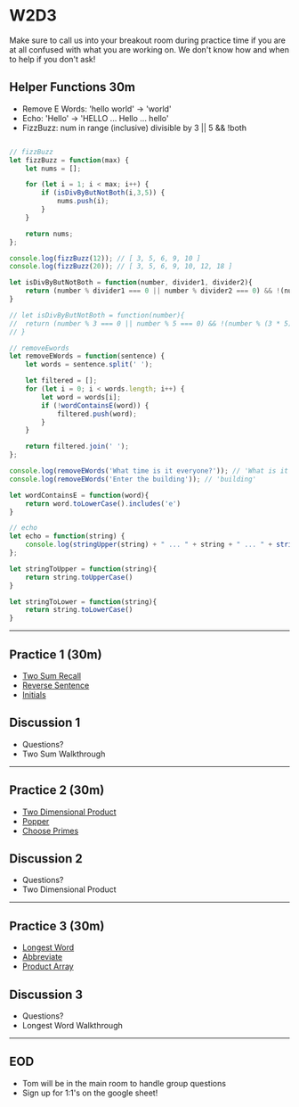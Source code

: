 # W2D3

Make sure to call us into your breakout room during practice time if you are at
all confused with what you are working on. We don't know how and when to help if
you don't ask!

## Helper Functions 30m

- Remove E Words: 'hello world' -> 'world'
- Echo: 'Hello' -> 'HELLO ... Hello ... hello'
- FizzBuzz: num in range (inclusive) divisible by 3 || 5 && !both


```js

// fizzBuzz
let fizzBuzz = function(max) {
    let nums = [];

    for (let i = 1; i < max; i++) {
        if (isDivByButNotBoth(i,3,5)) {
            nums.push(i);
        }
    }

    return nums;
};

console.log(fizzBuzz(12)); // [ 3, 5, 6, 9, 10 ]
console.log(fizzBuzz(20)); // [ 3, 5, 6, 9, 10, 12, 18 ]

let isDivByButNotBoth = function(number, divider1, divider2){
	return (number % divider1 === 0 || number % divider2 === 0) && !(number % divider1 === 0 && number % divider2 === 0 )
}

// let isDivByButNotBoth = function(number){
// 	return (number % 3 === 0 || number % 5 === 0) && !(number % (3 * 5) === 0)
// }

// removeEwords
let removeEWords = function(sentence) {
    let words = sentence.split(' ');

    let filtered = [];
    for (let i = 0; i < words.length; i++) {
        let word = words[i];
        if (!wordContainsE(word)) {
            filtered.push(word);
        }
    }

    return filtered.join(' ');
};

console.log(removeEWords('What time is it everyone?')); // 'What is it'
console.log(removeEWords('Enter the building')); // 'building'

let wordContainsE = function(word){
	return word.toLowerCase().includes('e')
}

// echo
let echo = function(string) {
	console.log(stringUpper(string) + " ... " + string + " ... " + stringToLower(string))
};

let stringToUpper = function(string){
	return string.toUpperCase()
}

let stringToLower = function(string){
	return string.toLowerCase()
}

```

---

## Practice 1 (30m)

- [Two Sum Recall]
- [Reverse Sentence]
- [Initials]

## Discussion 1

- Questions?
- Two Sum Walkthrough

---

## Practice 2 (30m)

- [Two Dimensional Product]
- [Popper]
- [Choose Primes]

## Discussion 2

- Questions?
- Two Dimensional Product

---

## Practice 3 (30m)

- [Longest Word]
- [Abbreviate]
- [Product Array]

## Discussion 3

- Questions?
- Longest Word Walkthrough

---

## EOD

- Tom will be in the main room to handle group questions
- Sign up for 1:1's on the google sheet!

[two sum recall]: https://open.appacademy.io/learn/js-py---pt-feb-2022-online/week-2---intermediate-functions/two-sum-recall
[reverse sentence]: https://open.appacademy.io/learn/js-py---pt-feb-2022-online/week-2---intermediate-functions/reverse-sentence
[initials]: https://open.appacademy.io/learn/js-py---pt-feb-2022-online/week-2---intermediate-functions/initials
[two dimensional product]: https://open.appacademy.io/learn/js-py---pt-feb-2022-online/week-2---intermediate-functions/two-dimensional-product
[popper]: https://open.appacademy.io/learn/js-py---pt-feb-2022-online/week-2---intermediate-functions/popper
[choose primes]: https://open.appacademy.io/learn/js-py---pt-feb-2022-online/week-2---intermediate-functions/choose-primes
[longest word]: https://open.appacademy.io/learn/js-py---pt-feb-2022-online/week-2---intermediate-functions/longest-word
[abbreviate]: https://open.appacademy.io/learn/js-py---pt-feb-2022-online/week-2---intermediate-functions/abbreviate
[product array]: https://open.appacademy.io/learn/js-py---pt-feb-2022-online/week-2---intermediate-functions/product-array
